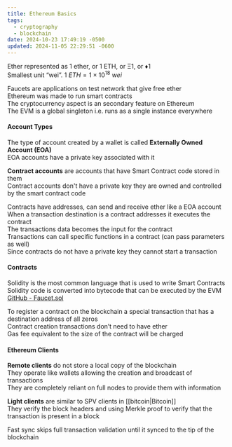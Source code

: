 ```yaml
---
title: Ethereum Basics
tags:
  - cryptography
  - blockchain
date: 2024-10-23 17:49:19 -0500
updated: 2024-11-05 22:29:51 -0600
---
```


Ether represented as 1 ether, or 1 ETH, or Ξ1, or ♦1  
Smallest unit “wei”. $1\ ETH = 1 \times 10^{18}\ wei$   

Faucets are applications on test network that give free ether  
Ethereum was made to run smart contracts  
The cryptocurrency aspect is an secondary feature on Ethereum  
The EVM is a global singleton i.e. runs as a single instance everywhere  

#### Account Types

The type of account created by a wallet is called **Externally Owned Account (EOA)**  
EOA accounts have a private key associated with it  

**Contract accounts** are accounts that have Smart Contract code stored in them  
Contract accounts don't have a private key they are owned and controlled by the smart contract code  

Contracts have addresses, can send and receive ether like a EOA account  
When a transaction destination is a contract addresses it executes the contract  
The transactions data becomes the input for the contract  
Transactions can call specific functions in a contract (can pass parameters as well)  
Since contracts do not have a private key they cannot start a transaction  

#### Contracts

Solidity is the most common language that is used to write Smart Contracts  
Solidity code is converted into bytecode that can be executed by the EVM  
[GitHub - Faucet.sol](https://github.com/ethereumbook/ethereumbook/blob/develop/code/Solidity/Faucet.sol)

To register a contract on the blockchain a special transaction that has a destination address of all zeros  
Contract creation transactions don’t need to have ether  
Gas fee equivalent to the size of the contract will be charged  

#### Ethereum Clients

**Remote clients** do not store a local copy of the blockchain  
They operate like wallets allowing the creation and broadcast of transactions  
They are completely reliant on full nodes to provide them with information  

**Light clients** are similar to SPV clients in [[bitcoin|Bitcoin]]  
They verify the block headers and using Merkle proof to verify that the transaction is present in a block  

Fast sync skips full transaction validation until it synced to the tip of the blockchain  
